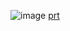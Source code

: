 ![image](https://github.com/user-attachments/assets/5d4f3e35-ab44-4c45-a172-f117bb3fd7d7)
[prt](https://my-portfolio-zeta-dun-26.vercel.app/)
